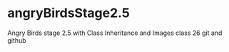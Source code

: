 # angryBirdsStage2.5
Angry Birds stage 2.5 with Class Inheritance and Images
class 26 git and github
